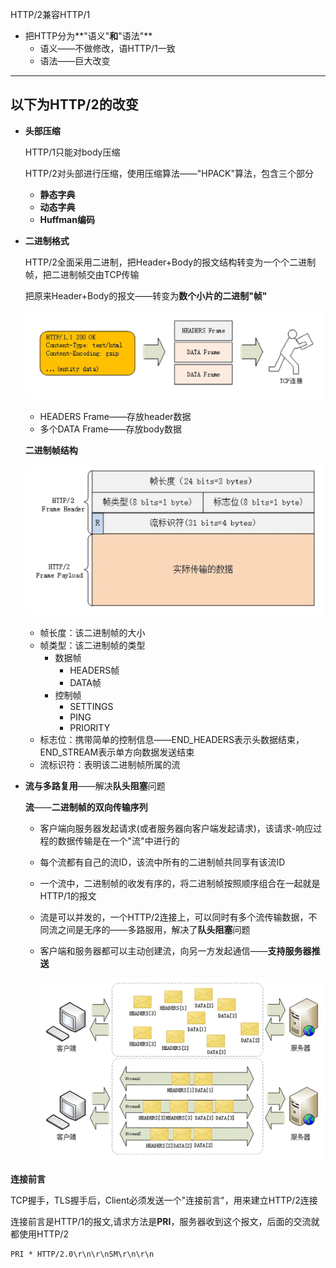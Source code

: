 HTTP/2兼容HTTP/1

* 把HTTP分为**"语义"**和**"语法"**
  * 语义——不做修改，语HTTP/1一致
  * 语法——巨大改变



------

## 以下为HTTP/2的改变

* **头部压缩**

  HTTP/1只能对body压缩

  HTTP/2对头部进行压缩，使用压缩算法——"HPACK"算法，包含三个部分
  
  * **静态字典**
  * **动态字典**
  * **Huffman编码**





* **二进制格式**

  HTTP/2全面采用二进制，把Header+Body的报文结构转变为一个个二进制帧，把二进制帧交由TCP传输

  把原来Header+Body的报文——转变为**数个小片的二进制"帧"**

  ![img](p/img_9.png)

  * HEADERS Frame——存放header数据
  * 多个DATA Frame——存放body数据

  

  **二进制帧结构**

  ![img](p/img_12.png)

  * 帧长度：该二进制帧的大小
  * 帧类型：该二进制帧的类型
    * 数据帧
      * HEADERS帧
      * DATA帧
    * 控制帧
      * SETTINGS
      * PING
      * PRIORITY
  * 标志位：携带简单的控制信息——END_HEADERS表示头数据结束，END_STREAM表示单方向数据发送结束
  * 流标识符：表明该二进制帧所属的流









* **流与多路复用**——解决**队头阻塞**问题

  **流**——**二进制帧的双向传输序列**  

  * 客户端向服务器发起请求(或者服务器向客户端发起请求)，该请求-响应过程的数据传输是在一个"流"中进行的

  * 每个流都有自己的流ID，该流中所有的二进制帧共同享有该流ID

  * 一个流中，二进制帧的收发有序的，将二进制帧按照顺序组合在一起就是HTTP/1的报文

  * 流是可以并发的，一个HTTP/2连接上，可以同时有多个流传输数据，不同流之间是无序的——多路服用，解决了**队头阻塞**问题

  * 客户端和服务器都可以主动创建流，向另一方发起通信——**支持服务器推送**

    ![img](p/img_13.png)

  



**连接前言**

TCP握手，TLS握手后，Client必须发送一个"连接前言"，用来建立HTTP/2连接

连接前言是HTTP/1的报文,请求方法是**PRI**，服务器收到这个报文，后面的交流就都使用HTTP/2

```
PRI * HTTP/2.0\r\n\r\nSM\r\n\r\n
```



